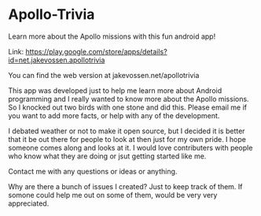 # Apollo-Trivia

Learn more about the Apollo missions with this fun android app!

Link: https://play.google.com/store/apps/details?id=net.jakevossen.apollotrivia

You can find the web version at jakevossen.net/apollotrivia

This app was developed just to help me learn more about Android programming and I really wanted to know more about the Apollo missions. So I knocked out two birds with one stone and did this. Please email me if you want to add more facts, or help with any of the development.

I debated weather or not to make it open source, but I decided it is better that it be out there for people to look at then just for my
own pride. I hope someone comes along and looks at it. I would love contributers with people who know what they are doing or jsut getting started like me.

Contact me with any questions or ideas or anything. 

Why are there a bunch of issues I created? Just to keep track of them. If somone could help me out on some of them, would be very very appreciated. 
